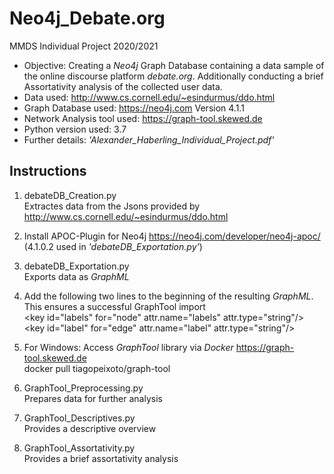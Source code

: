 # Neo4j_Debate.org
MMDS Individual Project 2020/2021

* Objective: Creating a *Neo4j* Graph Database containing a data sample of the online discourse platform *debate.org*. Additionally conducting a brief Assortativity analysis of the collected user data. 
* Data used: http://www.cs.cornell.edu/~esindurmus/ddo.html
* Graph Database used: https://neo4j.com Version 4.1.1
* Network Analysis tool used: https://graph-tool.skewed.de
* Python version used: 3.7
* Further details: *\'Alexander_Haberling_Individual_Project.pdf\'*

## Instructions

1. debateDB_Creation.py \
	Extractes data from the Jsons provided by http://www.cs.cornell.edu/~esindurmus/ddo.html

2. Install APOC-Plugin for Neo4j https://neo4j.com/developer/neo4j-apoc/ (4.1.0.2 used in *\'debateDB_Exportation.py\'*)

3. debateDB_Exportation.py \
	Exports data as *GraphML*

4. Add the following two lines to the beginning of the resulting *GraphML*. This ensures a successful GraphTool import \
		\<key id="labels" for="node" attr.name="labels" attr.type="string"/> \
		\<key id="label" for="edge" attr.name="label" attr.type="string"/>

5. For Windows: Access *GraphTool* library via *Docker* https://graph-tool.skewed.de \
		docker pull tiagopeixoto/graph-tool

6. GraphTool_Preprocessing.py \
	Prepares data for further analysis

7. GraphTool_Descriptives.py \
	Provides a descriptive overview

8. GraphTool_Assortativity.py \
	Provides a brief assortativity analysis


